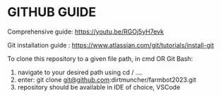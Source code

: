 # GITHUB GUIDE

Comprehensive guide: https://youtu.be/RGOj5yH7evk

Git installation guide : https://www.atlassian.com/git/tutorials/install-git

To clone this repository to a given file path, in cmd OR Git Bash:
  1. navigate to your desired path using cd <insertpath here>/ ....
  2. enter: git clone git@github.com:dirtmuncher/farmbot2023.git
  3. repository should be available in IDE of choice, VSCode

